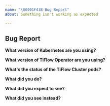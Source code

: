 ```yaml
---
name: "\U0001F41B Bug Report"
about: Something isn't working as expected

---
```


## Bug Report

**What version of Kubernetes are you using?**
<!-- You can run `kubectl version` -->

**What version of TiFlow Operator are you using?**

**What's the status of the TiFlow Cluster pods?**
<!-- You can run `kubectl get po -n {tiflow-cluster-namespace} -o wide` -->

**What did you do?**
<!-- If possible, provide a recipe for reproducing the error. How you installed tilfow-operator and tiflow-cluster. -->

**What did you expect to see?**

**What did you see instead?**